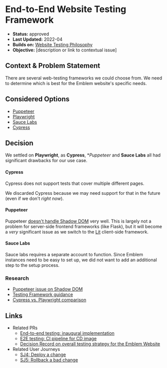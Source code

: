 # End-to-End Website Testing Framework

* **Status:** approved
* **Last Updated:** 2022-04
* **Builds on:** [Website Testing Philosophy](2022-04-website-testing-philosophy.md)
* **Objective:** [description or link to contextual issue]

## Context & Problem Statement

There are several web-testing frameworks we could choose from. We need to determine which is best for the Emblem website's specific needs.


## Considered Options

* [Puppeteer](https://pptr.dev)
* [Playwright](https://playwright.dev)
* [Sauce Labs](https://saucelabs.com)
* [Cypress](https://cypress.io)

## Decision

We settled on **Playwright**, as **Cypress**, **Puppeteer* and **Sauce Labs** all had significant drawbacks for our use case.

#### Cypress
Cypress does not support tests that cover multiple different pages.

We discarded Cypress because we may need support for that in the future (even if we don't _right now_).

#### Puppeteer
Puppeteer [doesn't handle Shadow DOM](https://github.com/puppeteer/puppeteer/issues/858#issuecomment-438540596) very well. This is largely not a problem for server-side frontend frameworks (like Flask), but it will become a _very_ significant issue as we switch to the [Lit](https://lit.dev) client-side framework.

#### Sauce Labs
Sauce labs requires a separate account to function. Since Emblem instances need to be easy to set up, we did not want to add an additional step to the setup process.

### Research

* [Puppeteer issue on Shadow DOM](https://github.com/puppeteer/puppeteer/issues/858#issuecomment-438540596)
* [Testing Framework guidance](https://modern-web.dev/docs/test-runner/testing-in-a-ci/)
* [Cypress vs. Playwright comparison](https://medium.com/sparebank1-digital/playwright-vs-cypress-1e127d9157bd)

## Links
* Related PRs
  - [End-to-end testing: inaugural implementation](https://github.com/GoogleCloudPlatform/emblem/pull/342)
  - [E2E testing: CI pipeline for CD image](https://github.com/GoogleCloudPlatform/emblem/pull/361)
  - [Decision Record on overall testing strategy for the Emblem Website](https://github.com/GoogleCloudPlatform/emblem/pull/363)
* Related User Journeys
  - [SJ4: Deploy a change](https://github.com/GoogleCloudPlatform/emblem/issues/26)
  - [SJ5: Rollback a bad change](https://github.com/GoogleCloudPlatform/emblem/issues/27)
